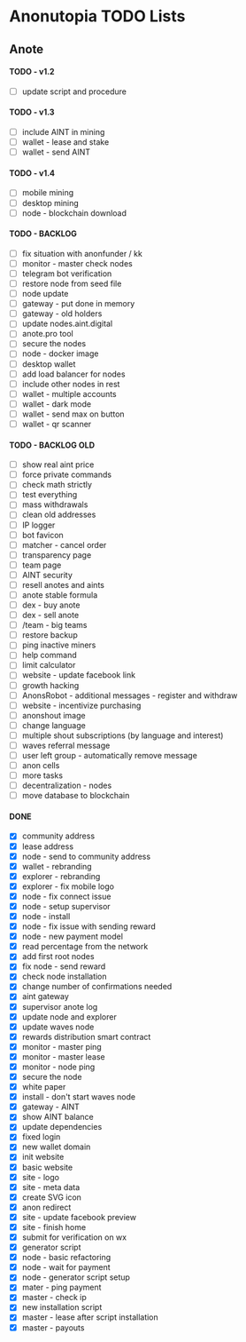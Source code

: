 # Anonutopia TODO Lists

## Anote

#### TODO - v1.2

- [ ] update script and procedure

#### TODO - v1.3

- [ ] include AINT in mining
- [ ] wallet - lease and stake
- [ ] wallet - send AINT

#### TODO - v1.4

- [ ] mobile mining
- [ ] desktop mining
- [ ] node - blockchain download

#### TODO - BACKLOG

- [ ] fix situation with anonfunder / kk
- [ ] monitor - master check nodes
- [ ] telegram bot verification
- [ ] restore node from seed file
- [ ] node update
- [ ] gateway - put done in memory
- [ ] gateway - old holders
- [ ] update nodes.aint.digital
- [ ] anote.pro tool
- [ ] secure the nodes
- [ ] node - docker image
- [ ] desktop wallet 
- [ ] add load balancer for nodes
- [ ] include other nodes in rest
- [ ] wallet - multiple accounts
- [ ] wallet - dark mode
- [ ] wallet - send max on button
- [ ] wallet - qr scanner

#### TODO - BACKLOG OLD

- [ ] show real aint price
- [ ] force private commands
- [ ] check math strictly
- [ ] test everything
- [ ] mass withdrawals
- [ ] clean old addresses
- [ ] IP logger
- [ ] bot favicon
- [ ] matcher - cancel order
- [ ] transparency page
- [ ] team page
- [ ] AINT security
- [ ] resell anotes and aints
- [ ] anote stable formula
- [ ] dex - buy anote
- [ ] dex - sell anote
- [ ] /team - big teams
- [ ] restore backup
- [ ] ping inactive miners
- [ ] help command
- [ ] limit calculator
- [ ] website - update facebook link
- [ ] growth hacking
- [ ] AnonsRobot - additional messages - register and withdraw
- [ ] website - incentivize purchasing
- [ ] anonshout image
- [ ] change language
- [ ] multiple shout subscriptions (by language and interest)
- [ ] waves referral message
- [ ] user left group - automatically remove message
- [ ] anon cells
- [ ] more tasks
- [ ] decentralization - nodes
- [ ] move database to blockchain

#### DONE

- [x] community address
- [x] lease address
- [x] node - send to community address
- [x] wallet - rebranding
- [x] explorer - rebranding
- [x] explorer - fix mobile logo
- [x] node - fix connect issue
- [x] node - setup supervisor
- [x] node - install
- [x] node - fix issue with sending reward
- [x] node - new payment model
- [x] read percentage from the network
- [x] add first root nodes
- [x] fix node - send reward
- [x] check node installation
- [x] change number of confirmations needed
- [x] aint gateway
- [x] supervisor anote log
- [x] update node and explorer
- [x] update waves node
- [x] rewards distribution smart contract
- [x] monitor - master ping
- [x] monitor - master lease
- [x] monitor - node ping
- [x] secure the node
- [x] white paper
- [x] install - don't start waves node
- [x] gateway - AINT
- [x] show AINT balance
- [x] update dependencies
- [x] fixed login
- [x] new wallet domain
- [x] init website
- [x] basic website
- [x] site - logo
- [x] site - meta data
- [x] create SVG icon
- [x] anon redirect
- [x] site - update facebook preview
- [x] site - finish home
- [x] submit for verification on wx
- [x] generator script
- [x] node - basic refactoring
- [x] node - wait for payment
- [x] node - generator script setup
- [x] mater - ping payment
- [x] master - check ip
- [x] new installation script
- [x] master - lease after script installation
- [x] master - payouts
